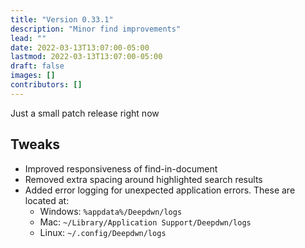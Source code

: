 ```yaml
---
title: "Version 0.33.1"
description: "Minor find improvements"
lead: ""
date: 2022-03-13T13:07:00-05:00
lastmod: 2022-03-13T13:07:00-05:00
draft: false
images: []
contributors: []
---
```


Just a small patch release right now

## Tweaks

* Improved responsiveness of find-in-document
* Removed extra spacing around highlighted search results
* Added error logging for unexpected application errors. These are located at:
  * Windows: `%appdata%/Deepdwn/logs`
  * Mac: `~/Library/Application Support/Deepdwn/logs`
  * Linux: `~/.config/Deepdwn/logs`

